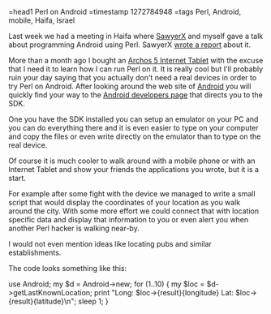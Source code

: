 =head1 Perl on Android
=timestamp 1272784948
=tags Perl, Android, mobile, Haifa, Israel

Last week we had a meeting in Haifa where <a href="">SawyerX</a> and myself gave
a talk about programming Android using Perl. SawyerX 
<a href="http://blogs.perl.org/users/sawyer_x/2010/05/perl-on-android-progressing.html">wrote a report</a> about it.

More than a month ago I bought an <a href="http://www.archos.com/products/imt/archos_5it/index.html">Archos 5 Internet Tablet</a>
with the excuse that I need it to learn how I can run Perl on it. It is really cool but I'll probably ruin your day saying 
that you actually don't need a real devices in order to try Perl on Android. After looking around the web site of
<a href="http://www.android.com/index.html">Android</a> you will quickly find your way to the 
<a href="http://developer.android.com/index.html">Android developers page</a> that directs you to the SDK.

One you have the SDK installed you can setup an emulator on your PC and you can do everything there and it is even
easier to type on your computer and copy the files or even write directly on the emulator than to type on the real
device.

Of course it is much cooler to walk around with a mobile phone or with an Internet Tablet and show your 
friends the applications you wrote, but it is a start.

For example after some fight with the device we managed to write a small script that would 
display the coordinates of your location as you walk around the city. With some more effort we 
could connect that with location specific data and display that information to you or even
alert you when another Perl hacker is walking near-by. 

I would not even mention ideas like locating pubs and similar establishments.

The code looks something like this:

  use Android;
  my $d = Android->new;
  for (1..10) {
  	my $loc = $d->getLastKnownLocation;
  	print "Long: $loc->{result}{longitude}  Lat: $loc->{result}{latitude}\n";
  	sleep 1;
  }


